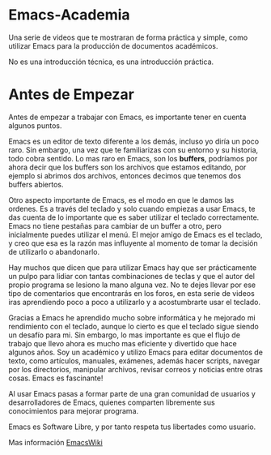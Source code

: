# Emacs-Academia

Una serie de videos que te mostraran de forma práctica y simple, como utilizar Emacs para la producción de documentos académicos.

No es una introducción técnica, es una introducción práctica.

# Antes de Empezar #

Antes de empezar a trabajar con Emacs, es importante tener en cuenta algunos
puntos.

Emacs es un editor de texto diferente a los demás, incluso yo diría un poco
raro. Sin embargo, una vez que te familiarizas con su entorno y su historia,
todo cobra sentido. Lo mas raro en Emacs, son los **buffers**, podríamos por
ahora decir que los buffers son los archivos que estamos editando, por ejemplo
si abrimos dos archivos, entonces decimos que tenemos dos buffers abiertos.

Otro aspecto importante de Emacs, es el modo en que le damos las ordenes. Es a
través del teclado y solo cuando empiezas a usar Emacs, te das cuenta de lo
importante que es saber utilizar el teclado correctamente. Emacs no tiene
pestañas para cambiar de un buffer a otro, pero inicialmente puedes utilizar el menú. El
mejor amigo de Emacs es el teclado, y creo que esa es la razón mas influyente al
momento de tomar la decisión de utilizarlo o abandonarlo.

Hay muchos que dicen que para utilizar Emacs hay que ser prácticamente un pulpo
para lidiar con tantas combinaciones de teclas y que el autor del propio
programa se lesiono la mano alguna vez. No te dejes llevar por ese tipo de
comentarios que encontrarás en los foros, en esta serie de videos iras aprendiendo 
poco a poco a utilizarlo y a acostumbrarte usar el teclado.

Gracias a Emacs he aprendido mucho sobre informática y he mejorado mi
rendimiento con el teclado, aunque lo cierto es que el teclado sigue siendo un
desafío para mi. Sin embargo, lo mas importante es que el flujo de trabajo que llevo
ahora es mucho mas eficiente y divertido que hace algunos años. Soy un
académico y utilizo Emacs para editar documentos de texto, como artículos,
manuales, exámenes, además hacer scripts, navegar por los directorios,
manipular archivos, revisar correos y noticias entre otras cosas. Emacs es fascinante!

Al usar Emacs pasas a formar parte de una gran comunidad de usuarios y
desarrolladores de Emacs, quienes comparten libremente sus conocimientos
para mejorar programa.

Emacs es Software Libre, y por tanto respeta tus libertades como usuario.

Mas información
[EmacsWiki](https://www.emacswiki.org/)
